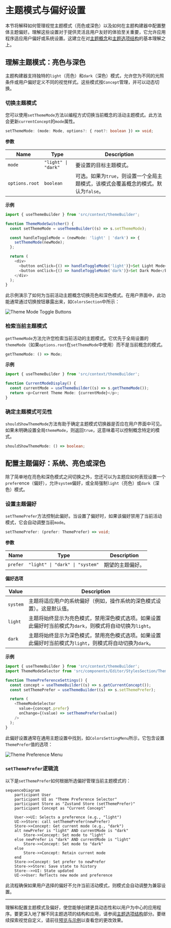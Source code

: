 # 主题模式与偏好设置

本节将解释如何管理视觉主题模式（亮色或深色）以及如何在主题构建器中配置整体主题偏好。理解这些设置对于提供灵活且用户友好的体验至关重要，它允许应用程序适应用户偏好或系统设置。这建立在对[主题概念](./core-concepts-theme-concepts.md)和[主题选项结构](./core-concepts-theme-options-structure.md)的基本理解之上。

## 理解主题模式：亮色与深色

主题构建器支持独特的`light`（亮色）和`dark`（深色）模式，允许您为不同的光照条件或用户偏好定义不同的视觉样式。这些模式按`Concept`管理，并可以动态切换。

### 切换主题模式

您可以使用`setThemeMode`方法以编程方式切换当前概念的活动主题模式。此方法会更新`currentConcept`的`mode`属性。

```typescript
setThemeMode: (mode: Mode, options?: { root?: boolean }) => void;
```

**参数**

| Name | Type | Description |
|---|---|---|
| `mode` | `"light" \| "dark"` | 要设置的目标主题模式。 |
| `options.root` | `boolean` | 可选。如果为`true`，则设置一个全局主题模式，该模式会覆盖概念的模式。默认为`false`。 |

**示例**

```typescript
import { useThemeBuilder } from 'src/context/themeBuilder';

function ThemeModeSwitcher() {
  const setThemeMode = useThemeBuilder((s) => s.setThemeMode);

  const handleToggleMode = (newMode: 'light' | 'dark') => {
    setThemeMode(newMode);
  };

  return (
    <div>
      <button onClick={() => handleToggleMode('light')}>Set Light Mode</button>
      <button onClick={() => handleToggleMode('dark')}>Set Dark Mode</button>
    </div>
  );
}
```

此示例演示了如何为当前活动主题概念切换亮色和深色模式。在用户界面中，此功能通常通过切换按钮暴露出来，如`ColorsSection`中所示：

![Theme Mode Toggle Buttons](https://ablock-lab.s3.cn-north-1.amazonaws.com.cn/docs/theme-builder/theme-mode-toggle.png)

### 检索当前主题模式

`getThemeMode`方法允许您检索当前活动的主题模式。它优先于全局设置的`themeMode`（如果`options.root`在`setThemeMode`中使用）而不是当前概念的模式。

```typescript
getThemeMode: () => Mode;
```

**示例**

```typescript
import { useThemeBuilder } from 'src/context/themeBuilder';

function CurrentModeDisplay() {
  const currentMode = useThemeBuilder((s) => s.getThemeMode());
  return <p>Current Theme Mode: {currentMode}</p>;
}
```

### 确定主题模式可见性

`shouldShowThemeMode`方法有助于确定主题模式切换器是否应在用户界面中可见。如果未明确设置全局`themeMode`，则返回`true`，这意味着可以控制概念特定的模式。

```typescript
shouldShowThemeMode: () => boolean;
```

## 配置主题偏好：系统、亮色或深色

除了简单地在亮色和深色模式之间切换之外，您还可以为主题应如何表现设置一个`prefer`ence（偏好），允许`system`偏好，或全局强制`light`（亮色）或`dark`（深色）模式。

### 设置主题偏好

`setThemePrefer`方法控制此偏好。当设置了偏好时，如果该偏好禁用了当前活动模式，它会自动调整当前`mode`。

```typescript
setThemePrefer: (prefer: ThemePrefer) => void;
```

**参数**

| Name | Type | Description |
|---|---|---|
| `prefer` | `"light" \| "dark" \| "system"` | 期望的主题偏好。 |

**偏好选项**

| Value | Description |
|---|---|
| `system` | 主题将适应用户的系统偏好（例如，操作系统的深色模式设置）。这是默认值。 |
| `light` | 主题将始终显示为亮色模式，禁用深色模式选项。如果设置此偏好时当前模式为`dark`，则模式将自动切换为`light`。 |
| `dark` | 主题将始终显示为深色模式，禁用亮色模式选项。如果设置此偏好时当前模式为`light`，则模式将自动切换为`dark`。 |

**示例**

```typescript
import { useThemeBuilder } from 'src/context/themeBuilder';
import ThemeModeSelector from 'src/components/Editor/StylesSection/ThemeModeSelector'; // A UI component for selection

function ThemePreferenceSettings() {
  const concept = useThemeBuilder((s) => s.getCurrentConcept());
  const setThemePrefer = useThemeBuilder((s) => s.setThemePrefer);

  return (
    <ThemeModeSelector 
      value={concept.prefer} 
      onChange={(value) => setThemePrefer(value)} 
    />
  );
}
```

此偏好设置通常在通用主题设置中找到，如`ColorsSettingMenu`所示，它包含设置`ThemePrefer`值的选项：

![Theme Preference Menu](https://ablock-lab.s3.cn-north-1.amazonaws.com.cn/docs/theme-builder/theme-preference-menu.png)

### `setThemePrefer`逻辑流

以下是`setThemePrefer`如何根据所选偏好管理当前主题模式的：

```mermaid
sequenceDiagram
    participant User
    participant UI as "Theme Preference Selector"
    participant Store as "Zustand Store (setThemePrefer)"
    participant Concept as "Current Concept"

    User->>UI: Selects a preference (e.g., "light")
    UI->>Store: call setThemePrefer(newPrefer)
    Store->>Concept: Get current mode (e.g., "dark")
    alt newPrefer is "light" AND currentMode is "dark"
        Store->>Concept: Set mode to "light"
    else newPrefer is "dark" AND currentMode is "light"
        Store->>Concept: Set mode to "dark"
    else
        Store->>Concept: Retain current mode
    end
    Store->>Concept: Set prefer to newPrefer
    Store->>Store: Save state to history
    Store-->>UI: State updated
    UI->>User: Reflects new mode and preference
```

此流程确保如果用户选择的偏好不允许当前活动模式，则模式会自动调整为兼容设置。

---

理解和配置主题模式及偏好，使您能够创建更具动态性和以用户为中心的应用程序。要更深入地了解不同主题选项的结构和应用，请参阅[主题选项结构](./core-concepts-theme-options-structure.md)部分。要继续探索视觉自定义，请前往[预览与示例](./previewing-samples.md)以查看您的更改效果。